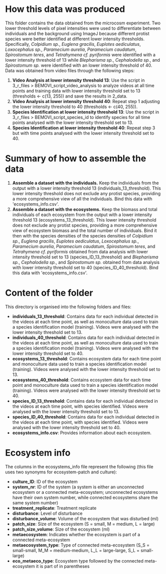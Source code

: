 # How this data was produced

This folder contains the data obtained from the microcosm experiment. Two lower threshold levels of pixel intensities were used to differentiate between individuals and the background using ImageJ because different protist species were better identified at different lower intensity thresholds. Specifically, *Colpidium sp.*, *Euglena gracilis*, *Euplotes aediculatus*, *Loxocephalus sp.*, *Paramecium aurelia*, *Paramecium caudatum*, *Spirostomum teres*, and *Tetrahymena cf. pyriformis* were identified with a lower intensity threshold of 13 while *Blepharisma sp.*, *Cephalodella sp.*, and *Spirostomum sp.* were identified with an lower intensity threshold of 40. Data was obtained from video files through the following steps:

1.  **Video Analysis at lower intensity threshold 13**: Use the script in 3_r_files \> BEMOVI_script_video_analysis to analyze videos at all time points and training data with lower intensity threshold set to 13 (thresholds \<- c(13, 255)) and save the results in 2_data.
2.  **Video Analysis at lower intensity threshold 40**: Repeat step 1 adjusting the lower intensity threshold to 40 (thresholds \<- c(40, 255)).
3.  **Species Identification at lower intensity threshold 13**: Use the script in 3_r_files \> BEMOVI_script_species_id to identify species for all time points analysed with the lower intensity threshold set to 13.
4.  **Species Identification at lower intensity threshold 40**: Repeat step 3 but with time points analysed with the lower intensity threshold set to 40.

# Summary of how to assemble the data

1.  **Assemble a dataset with the individuals.** Keep the individuals from the output with a lower intensity threshold 13 (individuals_13_threshold). This lower intensity threshold does not exclude any protist species, providing a more comprehensive view of all the individuals. Bind this data with 'ecosystems_info.csv'.
2.  **Assemble a dataset with the ecosystems.** Keep the biomass and total individuals of each ecosystem from the output with a lower intensity threshold 13 (ecosystems_13_threshold). This lower intensity threshold does not exclude any protist species, providing a more comprehensive view of ecosystem biomass and the total number of individuals. Bind it then with the species densities of the species densities of *Colpidium sp.*, *Euglena gracilis*, *Euplotes aediculatus*, *Loxocephalus sp.*, *Paramecium aurelia*, *Paramecium caudatum*, *Spirostomum teres*, and *Tetrahymena cf. pyriformis* obtained from data analysis with lower intensity threshold set to 13 (species_ID_13_threshold) and *Blepharisma sp.*, *Cephalodella sp.*, and *Spirostomum sp.* obtained from data analysis with lower intensity threshold set to 40 (species_ID_40_threshold). Bind this data with 'ecosystems_info.csv'.

# Content of the folder

This directory is organised into the following folders and files:

- **individuals_13_threshold**: Contains data for each individual detected in the videos at each time point, as well as monoculture data used to train a species identification model (training). Videos were analysed with the lower intensity threshold set to 13.  
- **individuals_40_threshold**: Contains data for each individual detected in the videos at each time point, as well as monoculture data used to train a species identification model (training). Videos were analysed with the lower intensity threshold set to 40.  
- **ecosystems_13_threshold**: Contains ecosystem data for each time point and monoculture data used to train a species identification model (training). Videos were analysed with the lower intensity threshold set to 13.  
- **ecosystems_40_threshold**: Contains ecosystem data for each time point and monoculture data used to train a species identification model (training). Videos were analysed with the lower intensity threshold set to 40.  
- **species_ID_13_threshold**: Contains data for each individual detected in the videos at each time point, with species identified. Videos were analysed with the lower intensity threshold set to 13.  
- **species_ID_40_threshold**: Contains data for each individual detected in the videos at each time point, with species identified. Videos were analysed with the lower intensity threshold set to 40.  
- **ecosystems_info.csv**: Provides information about each ecosystem.  

# Ecosystem info

The columns in the ecosystems_info file represent the following (this file uses two synonyms for ecosystem-patch and culture):

- **culture_ID**: ID of the ecosystem  
- **system_nr**: ID of the system (a system is either an unconnected ecosystem or a connected meta-ecosystem; unconnected ecosystems have their own system number, while connected ecosystems share the same system number)  
- **treatment_replicate**: Treatment replicate  
- **disturbance**: Level of disturbance  
- **disturbance_volume**: Volume of the ecosystem that was disturbed (ml)  
- **patch_size**: Size of the ecosystem (S = small, M = medium, L = large)  
- **patch_size_volume**: Size of the ecosystem (ml)  
- **metaecosystem**: Indicates whether the ecosystem is part of a connected meta-ecosystem  
- **metaecosystem_type**: Type of connected meta-ecosystem (S_S = small-small, M_M = medium-medium, L_L = large-large, S_L = small-large)  
- **eco_metaeco_type**: Ecosystem type followed by the connected meta-ecosystem it is part of in parentheses
